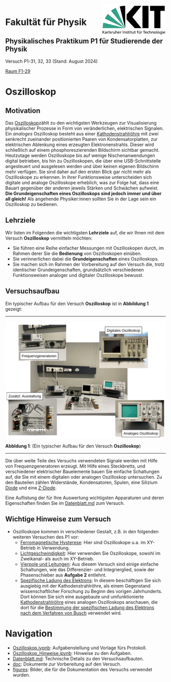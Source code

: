 <img src="../figures/Logo_KIT.svg" width="200" style="float:right;" />

# Fakultät für Physik

## Physikalisches Praktikum P1 für Studierende der Physik

Versuch P1-31, 32, 33 (Stand: August 2024)

[Raum F1-29](https://labs.physik.kit.edu/img/Praktikum/Lageplan_P1.png)



# Oszilloskop

## Motivation

Das [Oszilloskop](https://de.wikipedia.org/wiki/Oszilloskop)zählt zu den wichtigsten Werkzeugen zur Visualisierung physikalischer Prozesse in Form von veränderlichen, elektrischen Signalen. Ein *analoges* Oszilloskop besteht aus einer [Kathodenstrahlröhre](https://de.wikipedia.org/wiki/Kathodenstrahlr%C3%B6hre) mit zwei senkrecht zueinander positionierten Paaren von Kondensatorplatten, zur elektrischen Ablenkung eines erzeugten Elektronenstrahls. Dieser wird schließlich auf einem phosphoreszierenden Bildschirm sichtbar gemacht. Heutzutage werden Oszilloskope bis auf wenige Nischenanwendungen digital betrieben, bis hin zu Oszilloskopen, die über eine USB-Schnittstelle angesteuert und ausgelesen werden und über keinen eigenen Bildschirm mehr verfügen. Sie sind daher auf den ersten Blick gar nicht mehr als Oszilloskope zu erkennen. In ihrer Funktionsweise unterscheiden sich digitale und analoge Oszilloskope erheblich, was zur Folge hat, dass eine Bauart gegenüber der anderen jeweils Stärken und Schwächen aufweist. **Die Grundeigenschaften eines Oszilloskops sind jedoch immer und über all gleich!** Als angehende Physiker:innen sollten Sie in der Lage sein ein Oszilloskop zu bedienen.  

## Lehrziele

Wir listen im Folgenden die wichtigsten **Lehrziele** auf, die wir Ihnen mit dem Versuch **Oszilloskop** vermitteln möchten: 

- Sie führen eine Reihe einfacher Messungen mit Oszilloskopen durch, im Rahmen derer Sie die **Bedienung** von Oszilloskopen einüben. 
- Sie verinnerlichen dabei die **Grundeigenschaften** eines Oszilloskops. 
- Sie machen sich im Rahmen der Vorbereitung auf den Versuch die, trotz identischer Grundeigenschaften, grundsätzlich verschiedenen Funktionsweisen analoger und digitaler Oszilloskope bewusst. 

## Versuchsaufbau

Ein typischer Aufbau für den Versuch **Oszilloskop** ist in **Abbildung 1** gezeigt:

---

<img src="./figures/OszilloskopAufbau.png" width="900" style="zoom:100%;" />

**Abbldung 1**: (Ein typischer Aufbau für den Versuch **Oszilloskop**)

---

Die über weite Teile des Versuchs verwendeten Signale werden mit Hilfe von Frequenzgeneratoren erzeugt. Mit Hilfe eines Steckbretts, und verschiedener elektrischer Bauelemente bauen Sie einfache Schaltungen auf, die Sie mit einem digitalen oder analogen Oszilloskop untersuchen. Zu den Bauteilen zählen Widerstände, Kondensatoren, Spulen, eine Silizium [Diode](https://de.wikipedia.org/wiki/Diode) und eine [Z-Diode](https://de.wikipedia.org/wiki/Z-Diode).

Eine Auflistung der für Ihre Auswertung wichtigsten Apparaturen und deren Eigenschaften finden Sie im [Datenblatt.md](https://gitlab.kit.edu/kit/etp-lehre/p1-praktikum/students/-/tree/main/Oszilloskop/Datenblatt.md) zum Versuch.

## Wichtige Hinweise zum Versuch

- Oszilloskope kommen in verschiedener Gestalt, z.B. in den folgenden weiteren Versuchen des P1 vor: 
  - [Ferromagnetische Hysterese](https://gitlab.kit.edu/kit/etp-lehre/p1-praktikum/students/-/tree/main/Ferromagnetische_Hysterese): Hier sind Oszilloskope u.a. im XY-Betrieb in Verwendung. 
  - [Lichtgeschwindigkeit](https://gitlab.kit.edu/kit/etp-lehre/p1-praktikum/students/-/tree/main/Lichtgeschwindigkeit): Hier verwenden Sie Oszilloskope, sowohl im Zweikanal- als auch im XY-Betrieb. 
  - [Vierpole und Leitungen](https://gitlab.kit.edu/kit/etp-lehre/p1-praktikum/students/-/tree/main/Vierpole_und_Leitungen): Aus diesem Versuch sind einige einfache Schaltungen, wie das Differenzier- und Integrierglied, sowie der Phasenschieber aus **Aufgabe 2** entlehnt. 
  - [Spezifische Ladung des Elektrons](https://gitlab.kit.edu/kit/etp-lehre/p1-praktikum/students/-/tree/main/Spezifische_Ladung_des_Elektrons): In diesem beschäftigen Sie sich ausgiebig mit der Kathodenstrahlröhre, als einem Gegenstand wissenschaftlicher Forschung zu Beginn des vorigen Jahrhunderts. Dort können Sie sich eine ausgebaute und umfunktionierte [Kathodenstrahlröhre](https://de.wikipedia.org/wiki/Kathodenstrahlr%C3%B6hre) eines analogen Oszilloskops anschauen, die dort für die [Bestimmung der spezifischen Ladung des Elektrons nach dem Verfahren von Busch](https://gitlab.kit.edu/kit/etp-lehre/p1-praktikum/students/-/blob/main/Spezifische_Ladung_des_Elektrons/doc/Hinweise-Aufgabe-2.md) verwendet wird.


# Navigation

- [Oszilloskop.iypnb](https://gitlab.kit.edu/kit/etp-lehre/p1-praktikum/students/-/blob/main/Oszilloskop/Oszilloskop.ipynb): Aufgabenstellung und Vorlage fürs Protokoll.
- [Oszilloskop_Hinweise.ipynb](https://gitlab.kit.edu/kit/etp-lehre/p1-praktikum/students/-/blob/main/Oszilloskop/Oszilloskop_Hinweise.ipynb): Hinweise zu den Aufgaben.
- [Datenblatt.md](https://gitlab.kit.edu/kit/etp-lehre/p1-praktikum/students/-/blob/main/Oszilloskop/Datenblatt.md): Technische Details zu den Versuchsaufbauten.
- [doc](https://gitlab.kit.edu/kit/etp-lehre/p1-praktikum/students/-/tree/main/Oszilloskop/doc): Dokumente zur Vorbereitung auf den Versuch.
- [figures](https://gitlab.kit.edu/kit/etp-lehre/p1-praktikum/students/-/tree/main/Oszilloskop/figures): Bilder, die für die Dokumentation des Versuchs verwendet wurden.

